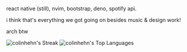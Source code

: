 react native (still), nvim, bootstrap, deno, spotify api.

i think that's everything we got going on besides music & design work!

arch btw

![colinhehn's Streak](https://github-readme-streak-stats.herokuapp.com/?user=colinhehn&theme=ambient_gradient&hide_border=false) ![colinhehn's Top Languages](https://github-readme-stats.vercel.app/api/top-langs/?username=colinhehn&theme=ambient_gradient&show_icons=true&hide_border=false&layout=compact)
